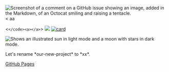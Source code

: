 ![Screenshot of a comment on a GitHub issue showing an image, added in the Markdown, of an Octocat smiling and raising a tentacle.](https://myoctocat.com/assets/images/base-octocat.svg)
<
aa

><x>
<`</code><a></a>`>
<img src="https://img.shields.io/badge/WhatsApp-25D366?style=for-the-badge&logo=whatsapp&logoColor=white" />
[![card](https://github-readme-stats.vercel.app/api?username=iuricode&theme=default)](https://github.com/anuraghazra/github-readme-stats)

<picture>
  <source media="(prefers-color-scheme: dark)" srcset="https://user-images.githubusercontent.com/25423296/163456776-7f95b81a-f1ed-45f7-b7ab-8fa810d529fa.png">
  <source media="(prefers-color-scheme: light)" srcset="https://user-images.githubusercontent.com/25423296/163456779-a8556205-d0a5-45e2-ac17-42d089e3c3f8.png">
  <img alt="Shows an illustrated sun in light mode and a moon with stars in dark mode." src="https://user-images.githubusercontent.com/25423296/163456779-a8556205-d0a5-45e2-ac17-42d089e3c3f8.png">
</picture>


Let's rename \*our-new-project\* to \*<x>xx</x>\*.

[GitHub Pages](https://pages.github.com/)
